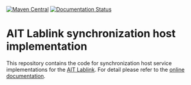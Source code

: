 [![Maven Central](https://img.shields.io/maven-central/v/at.ac.ait.lablink.clients/sync.svg?label=Maven%20Central)](https://search.maven.org/search?q=g:%22at.ac.ait.lablink.clients%22%20AND%20a:%22sync%22)
[![Documentation Status](https://readthedocs.org/projects/ait-lablink-sync-host/badge/?version=latest)](https://ait-lablink.readthedocs.io/projects/ait-lablink-sync-host/en/latest/)

# AIT Lablink synchronization host implementation

This repository contains the code for synchronization host service implementations for the [AIT Lablink](https://ait-lablink.readthedocs.io).
For detail please refer to the [online documentation](https://ait-lablink.readthedocs.io/projects/ait-lablink-sync-host).
